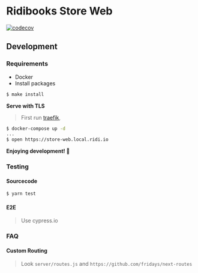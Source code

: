 # Ridibooks Store Web

[![codecov](https://codecov.io/gl/ridicorp:store/web-test/branch/master/graph/badge.svg?token=SlneHi8wtU)](https://codecov.io/gl/ridicorp:store/web-test)

## Development

### Requirements

- Docker
- Install packages

```bash
$ make install
```

**Serve with TLS**

> First run [traefik](https://github.com/ridi/traefik/blob/master/README.md),

```bash
$ docker-compose up -d
...
$ open https://store-web.local.ridi.io

```

**Enjoying development! 🥳**

### Testing

#### Sourcecode

```bash
$ yarn test
```

#### E2E

> Use cypress.io

### FAQ

#### Custom Routing

> Look `server/routes.js` and `https://github.com/fridays/next-routes`
